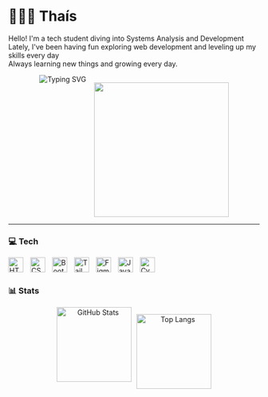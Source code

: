 # 👩🏻‍💻 Thaís 

Hello! I'm a tech student diving into Systems Analysis and Development<br>
Lately, I've been having fun exploring web development and leveling up my skills every day<br> 
Always learning new things and growing every day.

<p align="center">
  <span style="display: inline-block; vertical-align: top; margin-top: 0px;">
 <img src="https://readme-typing-svg.demolab.com?font=Space+Mono&size=22&pause=1000&color=EED6C4&width=450&height=70&lines=%22Life+imitates+art.%22" alt="Typing SVG" />
 </span>
   &nbsp;&nbsp;
  <span style="display: inline-block; vertical-align: bottom; margin-top: 15px;">
    <img src="https://user-images.githubusercontent.com/74038190/212750155-3ceddfbd-19d3-40a3-87af-8d329c8323c4.gif" width="270">
  </span>
</p>

---

###  💻 Tech 

<p align="left">
  <img src="https://cdn.jsdelivr.net/gh/devicons/devicon@latest/icons/html5/html5-original.svg" title="HTML" alt="HTML" width="30px" style="padding-right: 10px;" />
  <img src="https://cdn.jsdelivr.net/gh/devicons/devicon@latest/icons/css3/css3-original.svg" title="CSS" alt="CSS" width="30px" style="padding-right: 10px;" />
  <img src="https://cdn.jsdelivr.net/gh/devicons/devicon@latest/icons/bootstrap/bootstrap-original.svg" title="Bootstrap" alt="Bootstrap" width="30px" style="padding-right: 10px;" />
  <img src="https://cdn.jsdelivr.net/gh/devicons/devicon@latest/icons/tailwindcss/tailwindcss-original.svg" title="Tailwind" alt="Tailwind" width="30px" style="padding-right: 10px;" />
  <img src="https://cdn.jsdelivr.net/gh/devicons/devicon@latest/icons/figma/figma-original.svg" title="Figma" alt="Figma" width="30px" style="padding-right: 10px;" />
  <img src="https://cdn.jsdelivr.net/gh/devicons/devicon@latest/icons/javascript/javascript-original.svg" title="JavaScript" alt="JavaScript" width="30px" style="padding-right: 10px;" />
  <img src="https://cdn.jsdelivr.net/gh/devicons/devicon@latest/icons/cypressio/cypressio-original.svg" title="Cypress" alt="Cypress" width="30px" style="padding-right: 10px;" />
</p>

### 📊 Stats

<div align="center">
  <div style="display: flex; justify-content: center; gap: 10px;">
    <img 
      alt="GitHub Stats" 
      height="150" 
      src="https://github-readme-stats.vercel.app/api?username=karlathais&show_icons=true&theme=tokyonight&include_all_commits=true&locale=en"/>

 <img 
  alt="Top Langs" 
  height="150" 
  src="https://github-readme-stats.vercel.app/api/top-langs/?username=karlathais&theme=tokyonight&layout=compact&custom_title=Languages+%26+Tools&langs_count=9"/>

  </div>
</div>






